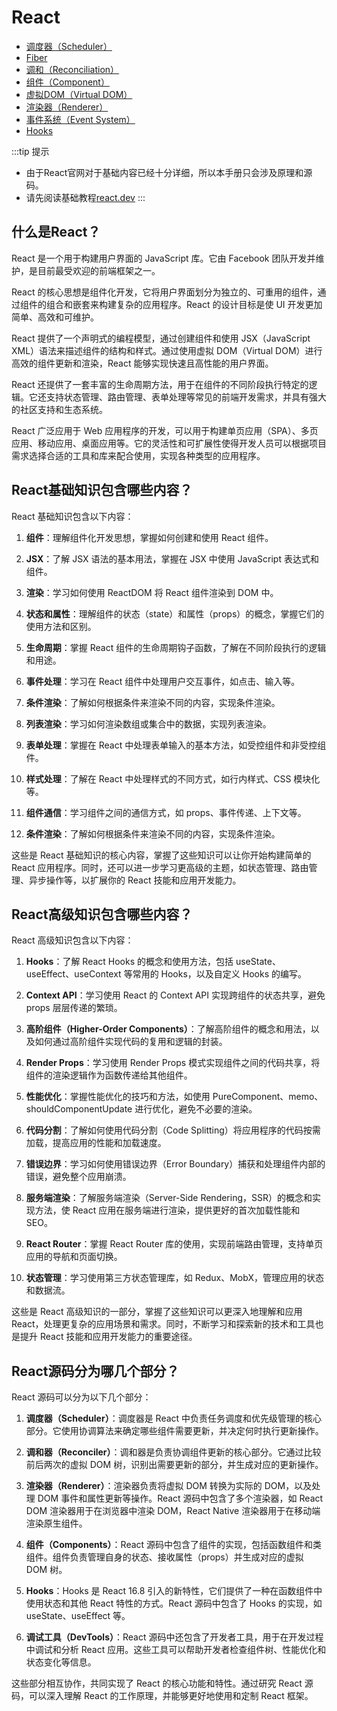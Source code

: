 # React

- [调度器（Scheduler）](scheduler.md)
- [Fiber](fiber.md)
- [调和（Reconciliation）](reconciliation.md)
- [组件（Component）](component.md)
- [虚拟DOM（Virtual DOM）](virtual_dom.md)
- [渲染器（Renderer）](renderer.md)
- [事件系统（Event System）](event_system.md)
- [Hooks](hooks.md)

:::tip 提示
- 由于React官网对于基础内容已经十分详细，所以本手册只会涉及原理和源码。
- 请先阅读基础教程[react.dev](https://react.dev/)
  :::


## 什么是React？
React 是一个用于构建用户界面的 JavaScript 库。它由 Facebook 团队开发并维护，是目前最受欢迎的前端框架之一。

React 的核心思想是组件化开发，它将用户界面划分为独立的、可重用的组件，通过组件的组合和嵌套来构建复杂的应用程序。React 的设计目标是使 UI 开发更加简单、高效和可维护。

React 提供了一个声明式的编程模型，通过创建组件和使用 JSX（JavaScript XML）语法来描述组件的结构和样式。通过使用虚拟 DOM（Virtual DOM）进行高效的组件更新和渲染，React 能够实现快速且高性能的用户界面。

React 还提供了一套丰富的生命周期方法，用于在组件的不同阶段执行特定的逻辑。它还支持状态管理、路由管理、表单处理等常见的前端开发需求，并具有强大的社区支持和生态系统。

React 广泛应用于 Web 应用程序的开发，可以用于构建单页应用（SPA）、多页应用、移动应用、桌面应用等。它的灵活性和可扩展性使得开发人员可以根据项目需求选择合适的工具和库来配合使用，实现各种类型的应用程序。

## React基础知识包含哪些内容？
React 基础知识包含以下内容：

1. **组件**：理解组件化开发思想，掌握如何创建和使用 React 组件。

2. **JSX**：了解 JSX 语法的基本用法，掌握在 JSX 中使用 JavaScript 表达式和组件。

3. **渲染**：学习如何使用 ReactDOM 将 React 组件渲染到 DOM 中。

4. **状态和属性**：理解组件的状态（state）和属性（props）的概念，掌握它们的使用方法和区别。

5. **生命周期**：掌握 React 组件的生命周期钩子函数，了解在不同阶段执行的逻辑和用途。

6. **事件处理**：学习在 React 组件中处理用户交互事件，如点击、输入等。

7. **条件渲染**：了解如何根据条件来渲染不同的内容，实现条件渲染。

8. **列表渲染**：学习如何渲染数组或集合中的数据，实现列表渲染。

9. **表单处理**：掌握在 React 中处理表单输入的基本方法，如受控组件和非受控组件。

10. **样式处理**：了解在 React 中处理样式的不同方式，如行内样式、CSS 模块化等。

11. **组件通信**：学习组件之间的通信方式，如 props、事件传递、上下文等。

12. **条件渲染**：了解如何根据条件来渲染不同的内容，实现条件渲染。

这些是 React 基础知识的核心内容，掌握了这些知识可以让你开始构建简单的 React 应用程序。同时，还可以进一步学习更高级的主题，如状态管理、路由管理、异步操作等，以扩展你的 React 技能和应用开发能力。

## React高级知识包含哪些内容？
React 高级知识包含以下内容：

1. **Hooks**：了解 React Hooks 的概念和使用方法，包括 useState、useEffect、useContext 等常用的 Hooks，以及自定义 Hooks 的编写。

2. **Context API**：学习使用 React 的 Context API 实现跨组件的状态共享，避免 props 层层传递的繁琐。

3. **高阶组件（Higher-Order Components）**：了解高阶组件的概念和用法，以及如何通过高阶组件实现代码的复用和逻辑的封装。

4. **Render Props**：学习使用 Render Props 模式实现组件之间的代码共享，将组件的渲染逻辑作为函数传递给其他组件。

5. **性能优化**：掌握性能优化的技巧和方法，如使用 PureComponent、memo、shouldComponentUpdate 进行优化，避免不必要的渲染。

6. **代码分割**：了解如何使用代码分割（Code Splitting）将应用程序的代码按需加载，提高应用的性能和加载速度。

7. **错误边界**：学习如何使用错误边界（Error Boundary）捕获和处理组件内部的错误，避免整个应用崩溃。

8. **服务端渲染**：了解服务端渲染（Server-Side Rendering，SSR）的概念和实现方法，使 React 应用在服务端进行渲染，提供更好的首次加载性能和 SEO。

9. **React Router**：掌握 React Router 库的使用，实现前端路由管理，支持单页应用的导航和页面切换。

10. **状态管理**：学习使用第三方状态管理库，如 Redux、MobX，管理应用的状态和数据流。

这些是 React 高级知识的一部分，掌握了这些知识可以更深入地理解和应用 React，处理更复杂的应用场景和需求。同时，不断学习和探索新的技术和工具也是提升 React 技能和应用开发能力的重要途径。

## React源码分为哪几个部分？
React 源码可以分为以下几个部分：

1. **调度器（Scheduler）**：调度器是 React 中负责任务调度和优先级管理的核心部分。它使用协调算法来确定哪些组件需要更新，并决定何时执行更新操作。

2. **调和器（Reconciler）**：调和器是负责协调组件更新的核心部分。它通过比较前后两次的虚拟 DOM 树，识别出需要更新的部分，并生成对应的更新操作。

3. **渲染器（Renderer）**：渲染器负责将虚拟 DOM 转换为实际的 DOM，以及处理 DOM 事件和属性更新等操作。React 源码中包含了多个渲染器，如 React DOM 渲染器用于在浏览器中渲染 DOM，React Native 渲染器用于在移动端渲染原生组件。

4. **组件（Components）**：React 源码中包含了组件的实现，包括函数组件和类组件。组件负责管理自身的状态、接收属性（props）并生成对应的虚拟 DOM 树。

5. **Hooks**：Hooks 是 React 16.8 引入的新特性，它们提供了一种在函数组件中使用状态和其他 React 特性的方式。React 源码中包含了 Hooks 的实现，如 useState、useEffect 等。

6. **调试工具（DevTools）**：React 源码中还包含了开发者工具，用于在开发过程中调试和分析 React 应用。这些工具可以帮助开发者检查组件树、性能优化和状态变化等信息。

这些部分相互协作，共同实现了 React 的核心功能和特性。通过研究 React 源码，可以深入理解 React 的工作原理，并能够更好地使用和定制 React 框架。
